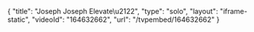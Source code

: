 {
    "title": "Joseph Joseph Elevate\u2122",
    "type": "solo",
    "layout": "iframe-static",
    "videoId": "164632662",
    "url": "\/tvpembed\/164632662"
}
